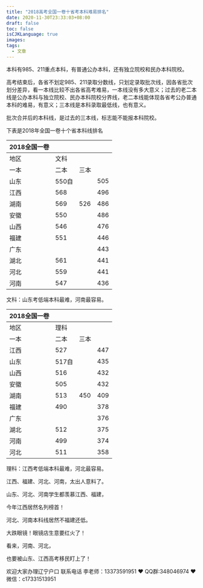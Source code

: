 ```yaml
---
title: "2018高考全国一卷十省考本科难易排名"
date: 2020-11-30T23:33:03+08:00
draft: false
toc: false
isCJKLanguage: true
images:
tags: 
  - 文章
---
```




本科有985、211重点本科，有普通公办本科，还有独立院校和民办本科院校。

高考结束后，各省不划定985、211录取分数线，只划定录取批次线，因各省批次划分差异，看一本线比较不出各省高考难易，一本线没有多大意义；过去的老二本线是公办本科与独立院校、民办本科院校分界线，老二本线能体现各省考公办普通本科的难易，有意义；三本线是本科录取最低线，也有意义。

批次合并后的本科线，是过去的三本线，标志能不能报本科院校。

下表是2018年全国一卷十个省本科线排名

| 2018全国一卷 |       |      |      |
| ------------ | ----- | ---- | ---- |
| 地区         | 文科  |      |      |
| 一本         | 二本  | 三本 |      |
| 山东         | 550自 |      | 505  |
| 江西         | 568   |      | 496  |
| 湖南         | 569   | 526  | 486  |
| 安徽         | 550   |      | 486  |
| 山西         | 546   |      | 476  |
| 福建         | 551   |      | 446  |
| 广东         |       |      | 443  |
| 湖北         | 561   |      | 441  |
| 河北         | 559   |      | 441  |
| 河南         | 547   |      | 436  |

文科：山东考低端本科最难，河南最容易。

| 2018全国一卷 |       |      |      |
| ------------ | ----- | ---- | ---- |
| 地区         | 理科  |      |      |
| 一本         | 二本  | 三本 |      |
| 江西         | 527   |      | 447  |
| 山东         | 517自 |      | 435  |
| 山西         | 516   |      | 432  |
| 安徽         | 505   |      | 432  |
| 湖南         | 513   | 450  | 409  |
| 福建         | 490   |      | 378  |
| 广东         |       |      | 376  |
| 湖北         | 512   |      | 375  |
| 河南         | 499   |      | 374  |
| 河北         | 511   |      | 358  |

理科：江西考低端本科最难，河北最容易。

江西、福建、河北、河南，太出人意料了。

山东、河北、河南学生都羡慕江西、福建，

今年江西居然名列榜首！

河北、河南本科线居然不福建还低。

大跌眼镜！眼镜店生意要红火了！

看来，河南、河北，

也要被山东、江西高考移民盯上了！

欢迎大家办理辽宁户口 联系电话 李老师：13373591951 ❤️ QQ群:348046974 ❤️ 微信：c17331513951 

